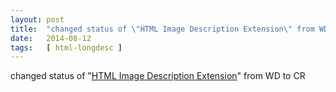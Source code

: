 ```yaml
---
layout: post
title:  "changed status of \"HTML Image Description Extension\" from WD to CR"
date:   2014-08-12
tags:   [ html-longdesc ]
---
```


changed status of "[HTML Image Description Extension](/spec/html-longdesc)" from WD to CR

